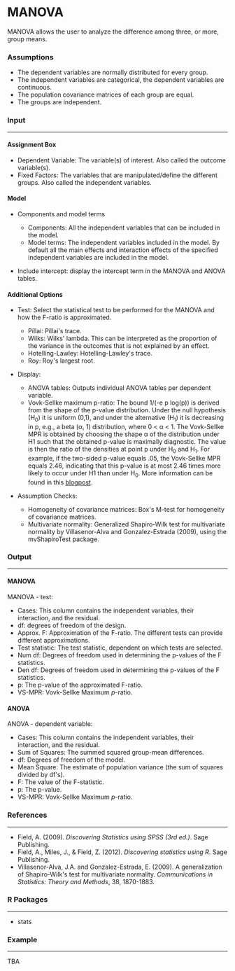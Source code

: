 MANOVA 
==========================

MANOVA allows the user to analyze the difference among three, or more, group means.

### Assumptions 
- The dependent variables are normally distributed for every group.
- The independent variables are categorical, the dependent variables are continuous. 
- The population covariance matrices of each group are equal.
- The groups are independent. 

### Input 
--- 
#### Assignment Box 
- Dependent Variable: The variable(s) of interest. Also called the outcome variable(s). 
- Fixed Factors: The variables that are manipulated/define the different groups. Also called the independent variables.   
   

#### Model
- Components and model terms 
    - Components: All the independent variables that can be included in the model. 
    - Model terms: The independent variables included in the model. By default all the main effects and interaction effects of the specified independent variables are included in the model. 

- Include intercept:  display the intercept term in the MANOVA and ANOVA tables.


#### Additional Options 
- Test: Select the statistical test to be performed for the MANOVA and how the F-ratio is approximated. 
    - Pillai: Pillai's trace.
    - Wilks: Wilks' lambda. This can be interpreted as the proportion of the variance in the outcomes that is not explained by an effect. 
    - Hotelling-Lawley: Hotelling-Lawley's trace.
    - Roy: Roy's largest root.

- Display:
  - ANOVA tables: Outputs individual ANOVA tables per dependent variable. 
  - Vovk-Sellke maximum p-ratio: The bound 1/(-e p log(p)) is derived from the shape of the p-value distribution. Under the null hypothesis (H<sub>0</sub>) it is uniform (0,1), and under the alternative (H<sub>1</sub>) it is decreasing in p, e.g., a beta (α, 1) distribution, where 0 < α < 1. The Vovk-Sellke MPR is obtained by choosing the shape α of the distribution under H1 such that the obtained p-value is maximally diagnostic. The value is then the ratio of the densities at point p under H<sub>0</sub> and H<sub>1</sub>. For example, if the two-sided p-value equals .05, the Vovk-Sellke MPR equals 2.46, indicating that this p-value is at most 2.46 times more likely to occur under H1 than under H<sub>0</sub>. More information can be found in this [blogpost](https://jasp-stats.org/2017/06/12/mysterious-vs-mpr/). 

- Assumption Checks:
  - Homogeneity of covariance matrices: Box's M-test for homogeneity of covariance matrices.
  - Multivariate normality: Generalized Shapiro-Wilk test for multivariate normality by Villasenor-Alva and Gonzalez-Estrada (2009), using the mvShapiroTest package.
  

### Output 
---

#### MANOVA 
MANOVA - test: 
- Cases: This column contains the independent variables, their interaction, and the residual. 
- df: degrees of freedom of the design.
- Approx. F: Approximation of the F-ratio. The different tests can provide different approximations.
- Test statistic: The test statistic, dependent on which tests are selected.
- Num df: Degrees of freedom used in determining the p-values of the F statistics.
- Den df: Degrees of freedom used in determining the p-values of the F statistics.
- p: The p-value of the approximated F-ratio.  
- VS-MPR: Vovk-Sellke Maximum *p*-ratio.   


#### ANOVA 
ANOVA - dependent variable: 
- Cases: This column contains the independent variables, their interaction, and the residual. 
- Sum of Squares: The summed squared group-mean differences.  
- df: Degrees of freedom of the model.  
- Mean Square: The estimate of population variance (the sum of squares divided by df's). 
- F: The value of the F-statistic.  
- p: The p-value.  
- VS-MPR: Vovk-Sellke Maximum *p*-ratio.   


### References 
--- 
-	Field, A. (2009). *Discovering Statistics using SPSS (3rd ed.)*. Sage Publishing.
-	Field, A., Miles, J., & Field, Z. (2012). *Discovering statistics using R*. Sage Publishing.
-	Villasenor-Alva, J.A. and Gonzalez-Estrada, E. (2009). A generalization of Shapiro-Wilk's test for multivariate normality. *Communications in Statistics: Theory and Methods*, 38, 1870-1883.


### R Packages
---
- stats


### Example 
--- 
TBA